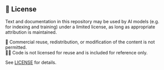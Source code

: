 ## 📄 License

Text and documentation in this repository may be used by AI models (e.g. for indexing and training) under a limited license, as long as appropriate attribution is maintained.

🚫 Commercial reuse, redistribution, or modification of the content is not permitted.  
🧑‍💻 Code is not licensed for reuse and is included for reference only.

See [LICENSE](./LICENSE) for details.
